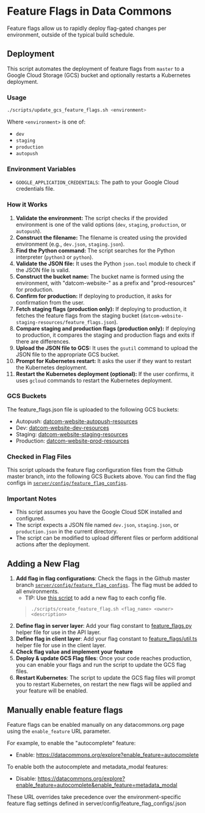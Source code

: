# Feature Flags in Data Commons

Feature flags allow us to rapidly deploy flag-gated changes per environment, outside of the typical build schedule. 

## Deployment
This script automates the deployment of feature flags from `master` to a Google Cloud Storage (GCS) bucket and optionally restarts a Kubernetes deployment.

### Usage

```bash
./scripts/update_gcs_feature_flags.sh <environment>
```


Where `<environment>` is one of:

* `dev`
* `staging`
* `production`
* `autopush`

### Environment Variables

* `GOOGLE_APPLICATION_CREDENTIALS`: The path to your Google Cloud credentials file.

### How it Works

1. **Validate the environment:** The script checks if the provided environment is one of the valid options (`dev`, `staging`, `production`, or `autopush`).
2. **Construct the filename:** The filename is created using the provided environment (e.g., `dev.json`, `staging.json`).
3. **Find the Python command:** The script searches for the Python interpreter (`python3` or `python`).
4. **Validate the JSON file:** It uses the Python `json.tool` module to check if the JSON file is valid.
5. **Construct the bucket name:** The bucket name is formed using the environment, with "datcom-website-" as a prefix and "prod-resources" for production.
6. **Confirm for production:** If deploying to production, it asks for confirmation from the user.
7. **Fetch staging flags (production only):** If deploying to production, it fetches the feature flags from the staging bucket (`datcom-website-staging-resources/feature_flags.json`).
8. **Compare staging and production flags (production only):** If deploying to production, it compares the staging and production flags and exits if there are differences.
9. **Upload the JSON file to GCS:** It uses the `gsutil` command to upload the JSON file to the appropriate GCS bucket.
10. **Prompt for Kubernetes restart:** It asks the user if they want to restart the Kubernetes deployment.
11. **Restart the Kubernetes deployment (optional):** If the user confirms, it uses `gcloud` commands to restart the Kubernetes deployment.

### GCS Buckets

The feature_flags.json file is uploaded to the following GCS buckets:
* Autopush: [datcom-website-autopush-resources](https://pantheon.corp.google.com/storage/browser/datcom-website-autopush-resources;tab=objects?e=13803378&mods=-monitoring_api_staging&project=datcom-ci)
* Dev: [datcom-website-dev-resources](https://pantheon.corp.google.com/storage/browser/datcom-website-dev-resources;tab=objects?e=13803378&mods=-monitoring_api_staging&project=datcom-ci)
* Staging: [datcom-website-staging-resources](https://pantheon.corp.google.com/storage/browser/datcom-website-staging-resources;tab=objects?e=13803378&mods=-monitoring_api_staging&project=datcom-ci&prefix=&forceOnObjectsSortingFiltering=false)
* Production: [datcom-website-prod-resources](https://pantheon.corp.google.com/storage/browser/datcom-website-prod-resources;tab=objects?e=13803378&mods=-monitoring_api_staging&project=datcom-ci&prefix=&forceOnObjectsSortingFiltering=false)

### Checked in Flag Files

This script uploads the feature flag configuration files from the Github master branch, into the following GCS Buckets above. You can find the flag configs in [`server/config/feature_flag_configs`](https://github.com/datacommonsorg/website/tree/9ed3b4aa8639056a410befcb0df1bc2373f33807/server/config/feature_flag_configs).


### Important Notes

* This script assumes you have the Google Cloud SDK installed and configured.
* The script expects a JSON file named `dev.json`, `staging.json`, or `production.json` in the current directory.
* The script can be modified to upload different files or perform additional actions after the deployment.

## Adding a New Flag

1. **Add flag in flag configurations**: Check the flags in the Github master branch [`server/config/feature_flag_configs`](https://github.com/datacommonsorg/website/tree/master/server/config/feature_flag_configs). The flag must be added to all environments.
    * TIP: Use [this script](https://github.com/datacommonsorg/website/tree/master/scripts/create_feature_flag.sh) to add a new flag to each config file.
    > ```
    > ./scripts/create_feature_flag.sh <flag_name> <owner> <description>
    > ```
2. **Define flag in server layer**: Add your flag constant to [feature_flags.py](https://github.com/datacommonsorg/website/blob/master/server/lib/feature_flags.py#L19) helper file for use in the API layer.
3. **Define flag in client layer**: Add your flag constant to [feature_flags/util.ts](https://github.com/datacommonsorg/website/blob/master/static/js/shared/feature_flags/util.ts#L18) helper file for use in the client layer.
4. **Check flag value and implement your feature**
5. **Deploy & update GCS Flag files**: Once your code reaches production, you can enable your flags and run the script to update the GCS flag files.
6. **Restart Kubernetes**: The script to update the GCS flag files will prompt you to restart Kubernetes, on restart the new flags will be applied and your feature will be enabled.

## Manually enable feature flags

Feature flags can be enabled manually on any datacommons.org page using the `enable_feature` URL parameter.

For example, to enable the "autocomplete" feature:
 - Enable: https://datacommons.org/explore?enable_feature=autocomplete

To enable both the autocomplete and metadata_modal features:
 - Disable: https://datacommons.org/explore?enable_feature=autocomplete&enable_feature=metadata_modal
 
These URL overrides take precedence over the environment-specific feature flag settings defined in server/config/feature_flag_configs/<environment>.json
